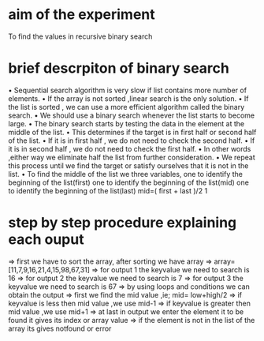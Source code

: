 # aim of the experiment
To find the values in recursive binary search

# brief descrpiton of binary search
• Sequential search algorithm is very slow if list contains more number of
 elements.
• If the array is not sorted ,linear search is the only solution.
• If the list is sorted , we can use a more efficient algorithm called
 the binary search.
• We should use a binary search whenever the list starts to become large.
• The binary search starts by testing the data in the element at the middle of the list.
• This determines if the target is in first half or second half of the list.
• If it is in first half , we do not need to check the second half.
• If it is in second half , we do not need to check the first half.
• In other words ,either way we eliminate half the list from further
 consideration.
• We repeat this process until we find the target or satisfy ourselves
 that it is not in the list.
• To find the middle of the list we three variables,
one to identify the beginning of the list(first)
one to identify the beginning of the list(mid)
one to identify the beginning of the list(last)
mid=( first + last )/2
1 
# step by step procedure  explaining each ouput 
=> first we have to sort the array, after sorting we have array
=> array= [11,7,9,16,21,4,15,98,67,31]
=> for output 1 the keyvalue we need to search is 16
=> for output 2 the keyvalue we need to search is 7
=> for output 3 the keyvalue we need to search is 67
=> by using loops and conditions we can obtain the output
=> first we find the mid value ,ie; mid= low+high/2
=> if keyvalue is less then mid value ,we use mid-1
=> if keyvalue is greater then mid value ,we use mid+1
=> at last in output we enter the element it to be found it gives its index or array value
=>  if the element is not in the list of the array its gives notfound or error

